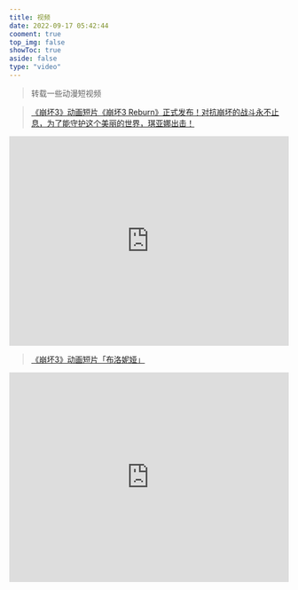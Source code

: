 ```yaml
---
title: 视频
date: 2022-09-17 05:42:44
cooment: true
top_img: false
showToc: true
aside: false
type: "video"
---
```



> 转载一些动漫短视频

> [《崩坏3》动画短片《崩坏3 Reburn》正式发布！对抗崩坏的战斗永不止息，为了能守护这个美丽的世界，琪亚娜出击！](https://www.bilibili.com/video/BV1Tx411V7be/?vd_source=d741c08a55ba6a6a780b28e90920def0)

<div style="position: relative; width: 100%; height: 0; padding-bottom: 75%;"><iframe 
src="https://pic.hycbook.com/i//hexo/videos/崩坏3_Reburn_动画短片独家放送.mp4" scrolling="no" border="0" 
frameborder="no" framespacing="0" allowfullscreen="true" style="position: absolute; width: 100%; 
height: 100%; left: 0; top: 0;"> </iframe></div>




> [《崩坏3》动画短片「布洛妮娅」](https://www.bilibili.com/video/BV1NE411y738/?vd_source=d741c08a55ba6a6a780b28e90920def0)

<div style="position: relative; width: 100%; height: 0; padding-bottom: 75%;"><iframe 
src="https://pic.hycbook.com/i//hexo/videos/崩坏3_动画短片_布洛妮娅.mp4" scrolling="no" border="0" 
frameborder="no" framespacing="0" allowfullscreen="true" style="position: absolute; width: 100%; 
height: 100%; left: 0; top: 0;"> </iframe></div>

